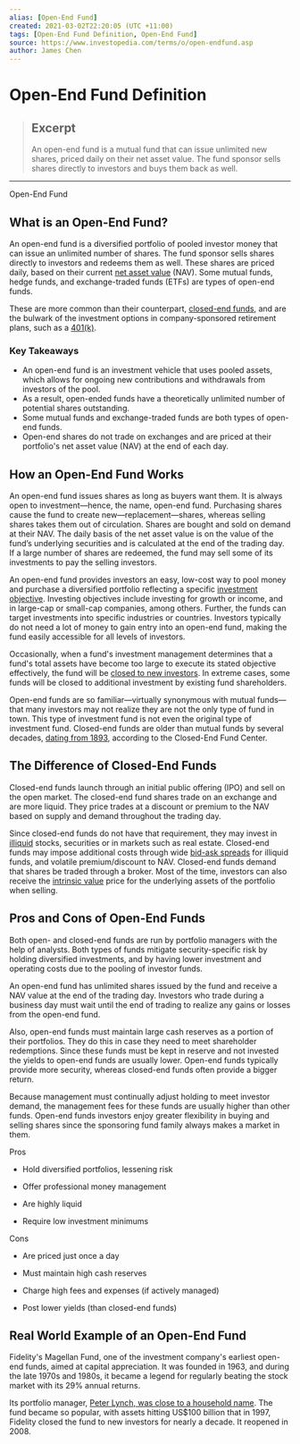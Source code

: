 ```yaml
---
alias: [Open-End Fund]
created: 2021-03-02T22:20:05 (UTC +11:00)
tags: [Open-End Fund Definition, Open-End Fund]
source: https://www.investopedia.com/terms/o/open-endfund.asp
author: James Chen
---
```


# Open-End Fund Definition

> ## Excerpt
> An open-end fund is a mutual fund that can issue unlimited new shares, priced daily on their net asset value. The fund sponsor sells shares directly to investors and buys them back as well.

---

Open-End Fund
## What is an Open-End Fund?

An open-end fund is a diversified portfolio of pooled investor money that can issue an unlimited number of shares. The fund sponsor sells shares directly to investors and redeems them as well. These shares are priced daily, based on their current [net asset value](https://www.investopedia.com/terms/n/nav.asp) (NAV). Some mutual funds, hedge funds, and exchange-traded funds (ETFs) are types of open-end funds.

These are more common than their counterpart, [closed-end funds](https://www.investopedia.com/terms/c/closed-endinvestment.asp), and are the bulwark of the investment options in company-sponsored retirement plans, such as a [401(k)](https://www.investopedia.com/terms/1/401kplan.asp).

### Key Takeaways

-   An open-end fund is an investment vehicle that uses pooled assets, which allows for ongoing new contributions and withdrawals from investors of the pool.
-   As a result, open-ended funds have a theoretically unlimited number of potential shares outstanding.
-   Some mutual funds and exchange-traded funds are both types of open-end funds.
-   Open-end shares do not trade on exchanges and are priced at their portfolio's net asset value (NAV) at the end of each day.

## How an Open-End Fund Works

An open-end fund issues shares as long as buyers want them. It is always open to investment—hence, the name, open-end fund. Purchasing shares cause the fund to create new—replacement—shares, whereas selling shares takes them out of circulation. Shares are bought and sold on demand at their NAV. The daily basis of the net asset value is on the value of the fund’s underlying securities and is calculated at the end of the trading day. If a large number of shares are redeemed, the fund may sell some of its investments to pay the selling investors.

An open-end fund provides investors an easy, low-cost way to pool money and purchase a diversified portfolio reflecting a specific [investment objective](https://www.investopedia.com/terms/i/investmentobjective.asp). Investing objectives include investing for growth or income, and in large-cap or small-cap companies, among others. Further, the funds can target investments into specific industries or countries. Investors typically do not need a lot of money to gain entry into an open-end fund, making the fund easily accessible for all levels of investors.

Occasionally, when a fund's investment management determines that a fund's total assets have become too large to execute its stated objective effectively, the fund will be [closed to new investors](https://www.investopedia.com/terms/c/closed-to-new-investors.asp). In extreme cases, some funds will be closed to additional investment by existing fund shareholders.

Open-end funds are so familiar—virtually synonymous with mutual funds—that many investors may not realize they are not the only type of fund in town. This type of investment fund is not even the original type of investment fund. Closed-end funds are older than mutual funds by several decades, [dating from 1893](https://www.cefa.com/Learn/Content/CEFBasics/Overview.fs), according to the Closed-End Fund Center.

## The Difference of Closed-End Funds

Closed-end funds launch through an initial public offering (IPO) and sell on the open market. The closed-end fund shares trade on an exchange and are more liquid. They price trades at a discount or premium to the NAV based on supply and demand throughout the trading day.

Since closed-end funds do not have that requirement, they may invest in [illiquid](https://www.investopedia.com/terms/i/illiquid.asp) stocks, securities or in markets such as real estate. Closed-end funds may impose additional costs through wide [bid-ask spreads](https://www.investopedia.com/terms/b/bid-askspread.asp) for illiquid funds, and volatile premium/discount to NAV. Closed-end funds demand that shares be traded through a broker. Most of the time, investors can also receive the [intrinsic value](https://www.investopedia.com/terms/i/intrinsicvalue.asp) price for the underlying assets of the portfolio when selling.

## Pros and Cons of Open-End Funds

Both open- and closed-end funds are run by portfolio managers with the help of analysts. Both types of funds mitigate security-specific risk by holding diversified investments, and by having lower investment and operating costs due to the pooling of investor funds.

An open-end fund has unlimited shares issued by the fund and receive a NAV value at the end of the trading day. Investors who trade during a business day must wait until the end of trading to realize any gains or losses from the open-end fund.

Also, open-end funds must maintain large cash reserves as a portion of their portfolios. They do this in case they need to meet shareholder redemptions. Since these funds must be kept in reserve and not invested the yields to open-end funds are usually lower. Open-end funds typically provide more security, whereas closed-end funds often provide a bigger return.

Because management must continually adjust holding to meet investor demand, the management fees for these funds are usually higher than other funds. Open-end funds investors enjoy greater flexibility in buying and selling shares since the sponsoring fund family always makes a market in them.

Pros

-   Hold diversified portfolios, lessening risk
    
-   Offer professional money management
    
-   Are highly liquid
    
-   Require low investment minimums
    

Cons

-   Are priced just once a day
    
-   Must maintain high cash reserves
    
-   Charge high fees and expenses (if actively managed)
    
-   Post lower yields (than closed-end funds)
    

## Real World Example of an Open-End Fund

Fidelity's Magellan Fund, one of the investment company's earliest open-end funds, aimed at capital appreciation. It was founded in 1963, and during the late 1970s and 1980s, it became a legend for regularly beating the stock market with its 29% annual returns.

Its portfolio manager, [Peter Lynch, was close to a household name](https://www.investopedia.com/articles/investing/031616/where-does-peter-lynch-keep-his-money.asp). The fund became so popular, with assets hitting US$100 billion that in 1997, Fidelity closed the fund to new investors for nearly a decade. It reopened in 2008.
